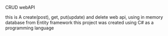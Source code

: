 CRUD webAPI

this is A create(post), get, put(update) and delete web api, using in memory database from Entity framework
this project was created using C# as a programming language
